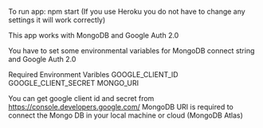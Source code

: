 To run app: npm start (If you use Heroku you do not have to change any settings it will work correctly)

This app works with MongoDB and Google Auth 2.0

You have to set some environmental variables for MongoDB connect string and Google Auth 2.0

Required Environment Varibles
GOOGLE_CLIENT_ID
GOOGLE_CLIENT_SECRET
MONGO_URI

You can get google client id and secret from https://console.developers.google.com/
MongoDB URI is required to connect the Mongo DB in your local machine or cloud (MongoDB Atlas)
